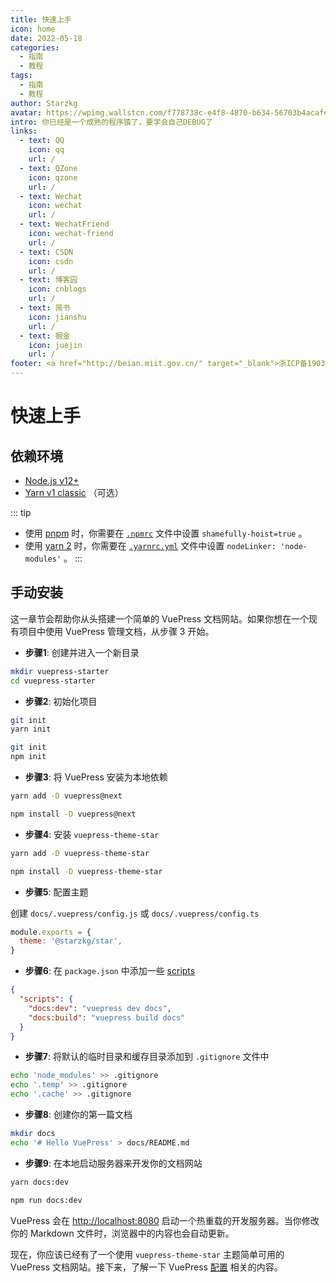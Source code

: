 ```yaml
---
title: 快速上手
icon: home
date: 2022-05-18
categories:
  - 指南
  - 教程
tags: 
  - 指南
  - 教程
author: Starzkg
avatar: https://wpimg.wallstcn.com/f778738c-e4f8-4870-b634-56703b4acafe.gif
intro: 你已经是一个成熟的程序猿了，要学会自己DEBUG了
links:
  - text: QQ
    icon: qq
    url: /
  - text: QZone
    icon: qzone
    url: /
  - text: Wechat
    icon: wechat
    url: /
  - text: WechatFriend
    icon: wechat-friend
    url: /
  - text: CSDN
    icon: csdn
    url: /
  - text: 博客园
    icon: cnblogs
    url: /
  - text: 简书
    icon: jianshu
    url: /
  - text: 掘金
    icon: juejin
    url: /
footer: <a href="http://beian.miit.gov.cn/" target="_blank">浙ICP备19031217号</a> | MIT Licensed | Copyright © 2021-present Starzkg
---
```

# 快速上手

## 依赖环境

- [Node.js v12+](https://nodejs.org/)
- [Yarn v1 classic](https://classic.yarnpkg.com/zh-Hans/) （可选）

::: tip
- 使用 [pnpm](https://pnpm.io/zh/) 时，你需要在 [`.npmrc`](https://pnpm.io/zh/npmrc#shamefully-hoist) 文件中设置 `shamefully-hoist=true` 。
- 使用 [yarn 2](https://yarnpkg.com/) 时，你需要在 [`.yarnrc.yml`](https://yarnpkg.com/configuration/yarnrc#nodeLinker) 文件中设置 `nodeLinker: 'node-modules'` 。
:::

## 手动安装

这一章节会帮助你从头搭建一个简单的 VuePress 文档网站。如果你想在一个现有项目中使用 VuePress 管理文档，从步骤 3 开始。

- **步骤1**: 创建并进入一个新目录

```bash
mkdir vuepress-starter
cd vuepress-starter
```

- **步骤2**: 初始化项目

<CodeGroup>
  <CodeGroupItem title="YARN" active>

```bash
git init
yarn init
```

  </CodeGroupItem>

  <CodeGroupItem title="NPM">

```bash
git init
npm init
```

  </CodeGroupItem>
</CodeGroup>


- **步骤3**: 将 VuePress 安装为本地依赖

<CodeGroup>
  <CodeGroupItem title="YARN" active>

```bash
yarn add -D vuepress@next
```

  </CodeGroupItem>

  <CodeGroupItem title="NPM">

```bash
npm install -D vuepress@next
```

  </CodeGroupItem>
</CodeGroup>


- **步骤4**: 安装 `vuepress-theme-star`

<CodeGroup>
  <CodeGroupItem title="YARN" active>

```bash
yarn add -D vuepress-theme-star
```

  </CodeGroupItem>

  <CodeGroupItem title="NPM">

```bash
npm install -D vuepress-theme-star
```

  </CodeGroupItem>
</CodeGroup>

- **步骤5**: 配置主题

创建 `docs/.vuepress/config.js` 或 `docs/.vuepress/config.ts`
```js
module.exports = {
  theme: '@starzkg/star',
}
```

- **步骤6**: 在 `package.json` 中添加一些 [scripts](https://classic.yarnpkg.com/zh-Hans/docs/package-json#toc-scripts)

```json
{
  "scripts": {
    "docs:dev": "vuepress dev docs",
    "docs:build": "vuepress build docs"
  }
}
```

- **步骤7**: 将默认的临时目录和缓存目录添加到 `.gitignore` 文件中

```bash
echo 'node_modules' >> .gitignore
echo '.temp' >> .gitignore
echo '.cache' >> .gitignore
```

- **步骤8**: 创建你的第一篇文档

```bash
mkdir docs
echo '# Hello VuePress' > docs/README.md
```

- **步骤9**: 在本地启动服务器来开发你的文档网站

<CodeGroup>
  <CodeGroupItem title="YARN" active>

```bash
yarn docs:dev
```

  </CodeGroupItem>

  <CodeGroupItem title="NPM">

```bash
npm run docs:dev
```

  </CodeGroupItem>
</CodeGroup>

  VuePress 会在 [http://localhost:8080](http://localhost:8080) 启动一个热重载的开发服务器。当你修改你的 Markdown 文件时，浏览器中的内容也会自动更新。

现在，你应该已经有了一个使用 `vuepress-theme-star` 主题简单可用的 VuePress 文档网站。接下来，了解一下 VuePress [配置](https://v2.vuepress.vuejs.org/zh/guide/configuration.md) 相关的内容。
